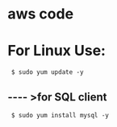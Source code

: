 # aws code

# For Linux Use:
     $ sudo yum update -y
## ---- >for SQL client
     $ sudo yum install mysql -y
     
     

